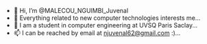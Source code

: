 - 👋 Hi, I’m @MALECOU_NGUIMBI_Juvenal
- 👀 Everything related to new computer technologies interests me...
- 🌱 I am a student in computer engineering at UVSQ Paris Saclay...
- 📫 I can be reached by email at njuvenal62@gmail.com :)...

<!---
MNJuvenal/MNJuvenal is a ✨ special ✨ repository because its `README.md` (this file) appears on your GitHub profile.
You can click the Preview link to take a look at your changes.
--->
